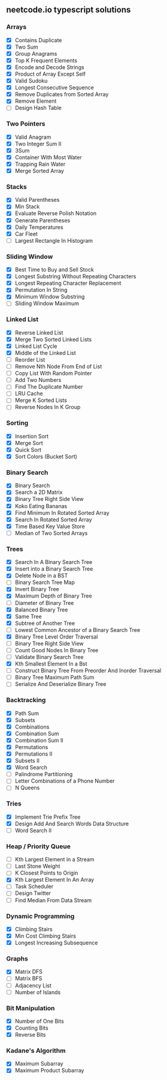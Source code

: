 ## neetcode.io typescript solutions

### Arrays

-   [x] Contains Duplicate
-   [x] Two Sum
-   [x] Group Anagrams
-   [x] Top K Frequent Elements
-   [x] Encode and Decode Strings
-   [x] Product of Array Except Self
-   [x] Valid Sudoku
-   [x] Longest Consecutive Sequence
-   [x] Remove Duplicates from Sorted Array
-   [x] Remove Element
-   [ ] Design Hash Table

### Two Pointers

-   [x] Valid Anagram
-   [x] Two Integer Sum II
-   [x] 3Sum
-   [x] Container With Most Water
-   [x] Trapping Rain Water
-   [x] Merge Sorted Array

### Stacks

-   [x] Valid Parentheses
-   [x] Min Stack
-   [x] Evaluate Reverse Polish Notation
-   [x] Generate Parentheses
-   [x] Daily Temperatures
-   [x] Car Fleet
-   [ ] Largest Rectangle In Histogram

### Sliding Window

-   [x] Best Time to Buy and Sell Stock
-   [x] Longest Substring Without Repeating Characters
-   [x] Longest Repeating Character Replacement
-   [x] Permutation In String
-   [x] Minimum Window Substring
-   [ ] Sliding Window Maximum

### Linked List

-   [x] Reverse Linked List
-   [x] Merge Two Sorted Linked Lists
-   [x] Linked List Cycle
-   [x] Middle of the Linked List
-   [ ] Reorder List
-   [ ] Remove Nth Node From End of List
-   [ ] Copy List With Random Pointer
-   [ ] Add Two Numbers
-   [ ] Find The Duplicate Number
-   [ ] LRU Cache
-   [ ] Merge K Sorted Lists
-   [ ] Reverse Nodes In K Group

### Sorting

-   [x] Insertion Sort
-   [x] Merge Sort
-   [x] Quick Sort
-   [x] Sort Colors (Bucket Sort)

### Binary Search

-   [x] Binary Search
-   [x] Search a 2D Matrix
-   [x] Binary Tree Right Side View
-   [x] Koko Eating Bananas
-   [x] Find Minimum In Rotated Sorted Array
-   [x] Search In Rotated Sorted Array
-   [x] Time Based Key Value Store
-   [ ] Median of Two Sorted Arrays

### Trees

-   [x] Search In A Binary Search Tree
-   [x] Insert into a Binary Search Tree
-   [x] Delete Node in a BST
-   [ ] Binary Search Tree Map
-   [x] Invert Binary Tree
-   [x] Maximum Depth of Binary Tree
-   [ ] Diameter of Binary Tree
-   [x] Balanced Binary Tree
-   [x] Same Tree
-   [x] Subtree of Another Tree
-   [ ] Lowest Common Ancestor of a Binary Search Tree
-   [x] Binary Tree Level Order Traversal
-   [ ] Binary Tree Right Side View
-   [ ] Count Good Nodes In Binary Tree
-   [ ] Validate Binary Search Tree
-   [x] Kth Smallest Element In a Bst
-   [ ] Construct Binary Tree From Preorder And Inorder Traversal
-   [ ] Binary Tree Maximum Path Sum
-   [ ] Serialize And Deserialize Binary Tree

### Backtracking

-   [x] Path Sum
-   [x] Subsets
-   [x] Combinations
-   [x] Combination Sum
-   [x] Combination Sum II
-   [x] Permutations
-   [x] Permutations II
-   [x] Subsets II
-   [x] Word Search
-   [ ] Palindrome Partitioning
-   [ ] Letter Combinations of a Phone Number
-   [ ] N Queens

### Tries

-   [x] Implement Trie Prefix Tree
-   [x] Design Add And Search Words Data Structure
-   [ ] Word Search II

### Heap / Priority Queue

-   [ ] Kth Largest Element in a Stream
-   [ ] Last Stone Weight
-   [ ] K Closest Points to Origin
-   [x] Kth Largest Element In An Array
-   [ ] Task Scheduler
-   [ ] Design Twitter
-   [ ] Find Median From Data Stream

### Dynamic Programming

-   [x] Climbing Stairs
-   [x] Min Cost Climbing Stairs
-   [x] Longest Increasing Subsequence

### Graphs

-   [x] Matrix DFS
-   [ ] Matrix BFS
-   [ ] Adjacency List
-   [ ] Number of Islands

### Bit Manipulation

-   [x] Number of One Bits
-   [x] Counting Bits
-   [x] Reverse Bits

### Kadane's Algorithm

-   [x] Maximum Subarray
-   [x] Maximum Product Subarray
